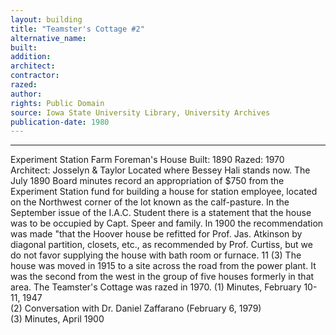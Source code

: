 ```yaml
---
layout: building
title: "Teamster's Cottage #2"
alternative_name: 
built: 
addition:
architect: 
contractor: 
razed: 
author:
rights: Public Domain
source: Iowa State University Library, University Archives
publication-date: 1980 
---
```

---

Experiment Station Farm Foreman's House 
Built: 1890 Razed: 1970 Architect: Josselyn & Taylor 
Located where Bessey Hali stands now. 
The July 1890 Board minutes record an appropriation of $750 from the Experiment Station fund for building a house for station employee, located on the Northwest corner of the lot known as the calf-pasture. 
In the September issue of the I.A.C. Student there is a statement that the house was to be occupied by Capt. Speer and family. 
In 1900 the recommendation was made "that the Hoover house be refitted for Prof. Jas. Atkinson by diagonal partition, closets, etc., as recommended by Prof. Curtiss, but we do not favor supplying the house with bath room or furnace. 11 (3) 
The house was moved in 1915 to a site across the road from the power 
plant. It was the second from the west in the group of five houses 
formerly in that area. 
The Teamster's Cottage was razed in 1970. 
(1)  Minutes, February 10-11, 1947  
(2)  Conversation with Dr.  Daniel Zaffarano  (February 6, 1979)  
(3)  Minutes, April 1900